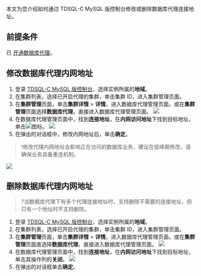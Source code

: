 ﻿本文为您介绍如何通过 TDSQL-C MySQL 版控制台修改或删除数据库代理连接地址。

## 前提条件
已 [开通数据库代理](https://cloud.tencent.com/document/product/1003/76780)。
## 修改数据库代理内网地址
1. 登录 [TDSQL-C MySQL 版控制台](https://console.cloud.tencent.com/cynosdb/mysql)，选择实例所属的**地域**。
2. 在集群列表，选择已开启代理的集群，单击集群 ID，进入集群管理页面。
3. 在**集群管理**页面，单击**集群详情** > **详情**，进入数据库代理管理页面。或在**集群管理**页面选择**数据库代理**，直接进入数据库代理管理页面。
![](https://qcloudimg.tencent-cloud.cn/raw/92dfd522ed5f06597324de205ccdf543.png)
4. 在数据库代理管理页面中，找到**连接地址**，在**内网访问地址**下找到目标地址，单击<img src="https://main.qcloudimg.com/raw/be716b5360d5256a9d5e816e29872ec1.png"  style="margin:0;">图标。
![](https://qcloudimg.tencent-cloud.cn/raw/86c6f5ba8fb2282a1d4b135a761c2dae.png)
5. 在弹出的对话框中，修改内网地址后，单击**确定**。
>!修改代理内网地址会影响正在访问的数据库业务，建议在低峰期修改，请确保业务具备重连机制。
>
![](https://qcloudimg.tencent-cloud.cn/raw/d7c4ed8e8c452750b1b1a9338fb28773.png)

## 删除数据库代理内网地址
>?当数据库代理下有多个代理连接地址时，支持删除不需要的连接地址，但只有一个地址时不支持删除。
>
1. 登录 [TDSQL-C MySQL 版控制台](https://console.cloud.tencent.com/cynosdb/mysql)，选择实例所属的**地域**。
2. 在集群列表，选择已开启代理的集群，单击集群 ID，进入集群管理页面。
3. 在**集群管理**页面，单击**集群详情** > **详情**，进入数据库代理管理页面。或在**集群管理**页面直选择**数据库代理**，直接进入数据库代理管理页面。
![](https://qcloudimg.tencent-cloud.cn/raw/f5f7a3986ab29315ba7958a7393cffc3.png)
4. 在数据库代理管理页面中，找到**连接地址**，在**内网访问地址**下找到目标地址，单击其操作列的**关闭**。
![](https://qcloudimg.tencent-cloud.cn/raw/ce4677dd9d18bb59d20c6238e5326eae.png)
5. 在弹出的对话框单击**确定**。
